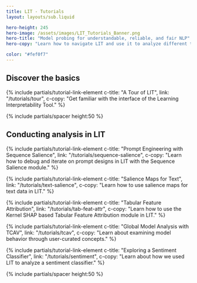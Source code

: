 ```yaml
---
title: LIT - Tutorials
layout: layouts/sub.liquid

hero-height: 245
hero-image: /assets/images/LIT_Tutorials_Banner.png
hero-title: "Model probing for understandable, reliable, and fair NLP"
hero-copy: "Learn how to navigate LIT and use it to analyze different types of models. "

color: "#fef0f7"
---
```


<div class="mdl-cell--8-col mdl-cell--8-col-tablet mdl-cell--4-col-phone">

<a name="basics"></a>

## Discover the basics

{% include partials/tutorial-link-element c-title: "A Tour of LIT", link: "/tutorials/tour",
c-copy: "Get familiar with the interface of the Learning Interpretability Tool." %}

{% include partials/spacer height:50 %}

<a name="analysis"></a>

## Conducting analysis in LIT

{% include partials/tutorial-link-element c-title: "Prompt Engineering with Sequence Salience", link: "/tutorials/sequence-salience",
c-copy: "Learn how to debug and iterate on prompt designs in LIT with the Sequence Salience module." %}

{% include partials/tutorial-link-element c-title: "Salience Maps for Text", link: "/tutorials/text-salience",
c-copy: "Learn how to use salience maps for text data in LIT." %}

{% include partials/tutorial-link-element c-title: "Tabular Feature Attribution", link: "/tutorials/tab-feat-attr",
c-copy: "Learn how to use the Kernel SHAP based Tabular Feature Attribution module in LIT." %}

{% include partials/tutorial-link-element c-title: "Global Model Analysis with TCAV", link: "/tutorials/tcav",
c-copy: "Learn about examining model behavior through user-curated concepts." %}

{% include partials/tutorial-link-element c-title: "Exploring a Sentiment Classifier", link: "/tutorials/sentiment",
c-copy: "Learn about how we used LIT to analyze a sentiment classifier." %}

{% include partials/spacer height:50 %}

</div>
